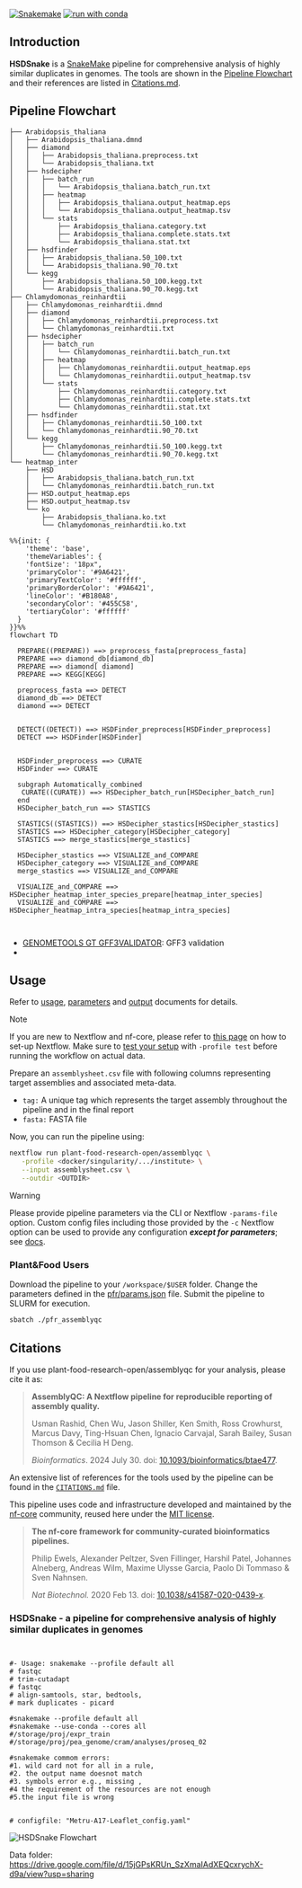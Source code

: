 [![Snakemake](https://img.shields.io/badge/snakemake-≥5.7.0-brightgreen.svg)](https://snakemake.readthedocs.io)
[![run with conda ](http://img.shields.io/badge/run%20with-conda%20-3EB049?labelColor=000000&logo=anaconda)](https://docs.conda.io/en/latest/)

## Introduction

**HSDSnake** is a [SnakeMake](https://snakemake.readthedocs.io) pipeline for comprehensive analysis of highly similar duplicates in genomes. The tools are shown in the [Pipeline Flowchart](#pipeline-flowchart) and their references are listed in [Citations.md](/docs/Citations.md).

## Pipeline Flowchart


```
├── Arabidopsis_thaliana
│   ├── Arabidopsis_thaliana.dmnd
│   ├── diamond
│   │   ├── Arabidopsis_thaliana.preprocess.txt
│   │   └── Arabidopsis_thaliana.txt
│   ├── hsdecipher
│   │   ├── batch_run
│   │   │   └── Arabidopsis_thaliana.batch_run.txt
│   │   ├── heatmap
│   │   │   ├── Arabidopsis_thaliana.output_heatmap.eps
│   │   │   └── Arabidopsis_thaliana.output_heatmap.tsv
│   │   └── stats
│   │       ├── Arabidopsis_thaliana.category.txt
│   │       ├── Arabidopsis_thaliana.complete.stats.txt
│   │       └── Arabidopsis_thaliana.stat.txt
│   ├── hsdfinder
│   │   ├── Arabidopsis_thaliana.50_100.txt
│   │   └── Arabidopsis_thaliana.90_70.txt
│   └── kegg
│       ├── Arabidopsis_thaliana.50_100.kegg.txt
│       └── Arabidopsis_thaliana.90_70.kegg.txt
├── Chlamydomonas_reinhardtii
│   ├── Chlamydomonas_reinhardtii.dmnd
│   ├── diamond
│   │   ├── Chlamydomonas_reinhardtii.preprocess.txt
│   │   └── Chlamydomonas_reinhardtii.txt
│   ├── hsdecipher
│   │   ├── batch_run
│   │   │   └── Chlamydomonas_reinhardtii.batch_run.txt
│   │   ├── heatmap
│   │   │   ├── Chlamydomonas_reinhardtii.output_heatmap.eps
│   │   │   └── Chlamydomonas_reinhardtii.output_heatmap.tsv
│   │   └── stats
│   │       ├── Chlamydomonas_reinhardtii.category.txt
│   │       ├── Chlamydomonas_reinhardtii.complete.stats.txt
│   │       └── Chlamydomonas_reinhardtii.stat.txt
│   ├── hsdfinder
│   │   ├── Chlamydomonas_reinhardtii.50_100.txt
│   │   └── Chlamydomonas_reinhardtii.90_70.txt
│   └── kegg
│       ├── Chlamydomonas_reinhardtii.50_100.kegg.txt
│       └── Chlamydomonas_reinhardtii.90_70.kegg.txt
└── heatmap_inter
    ├── HSD
    │   ├── Arabidopsis_thaliana.batch_run.txt
    │   └── Chlamydomonas_reinhardtii.batch_run.txt
    ├── HSD.output_heatmap.eps
    ├── HSD.output_heatmap.tsv
    └── ko
        ├── Arabidopsis_thaliana.ko.txt
        └── Chlamydomonas_reinhardtii.ko.txt

```




```mermaid
%%{init: {
    'theme': 'base',
    'themeVariables': {
    'fontSize': '18px",
    'primaryColor': '#9A6421',
    'primaryTextColor': '#ffffff',
    'primaryBorderColor': '#9A6421',
    'lineColor': '#B180A8',
    'secondaryColor': '#455C58',
    'tertiaryColor': '#ffffff'
  }
}}%%
flowchart TD
  
  PREPARE((PREPARE)) ==> preprocess_fasta[preprocess_fasta]
  PREPARE ==> diamond_db[diamond_db]
  PREPARE ==> diamond[ diamond]
  PREPARE ==> KEGG[KEGG]

  preprocess_fasta ==> DETECT
  diamond_db ==> DETECT
  diamond ==> DETECT


  DETECT((DETECT)) ==> HSDFinder_preprocess[HSDFinder_preprocess]
  DETECT ==> HSDFinder[HSDFinder]
  

  HSDFinder_preprocess ==> CURATE
  HSDFinder ==> CURATE
  
  subgraph Automatically_combined
   CURATE((CURATE)) ==> HSDecipher_batch_run[HSDecipher_batch_run]
  end
  HSDecipher_batch_run ==> STASTICS

  STASTICS((STASTICS)) ==> HSDecipher_stastics[HSDecipher_stastics]
  STASTICS ==> HSDecipher_category[HSDecipher_category]
  STASTICS ==> merge_stastics[merge_stastics]

  HSDecipher_stastics ==> VISUALIZE_and_COMPARE
  HSDecipher_category ==> VISUALIZE_and_COMPARE
  merge_stastics ==> VISUALIZE_and_COMPARE

  VISUALIZE_and_COMPARE ==> HSDecipher_heatmap_inter_species_prepare[heatmap_inter_species]
  VISUALIZE_and_COMPARE ==> HSDecipher_heatmap_intra_species[heatmap_intra_species]



```

- [GENOMETOOLS GT GFF3VALIDATOR](https://genometools.org/tools/gt_gff3validator.html): GFF3 validation
- 

## Usage

Refer to [usage](./docs/usage.md), [parameters](./docs/parameters.md) and [output](./docs/output.md) documents for details.

> [!NOTE]
> If you are new to Nextflow and nf-core, please refer to [this page](https://nf-co.re/docs/usage/installation) on how to set-up Nextflow. Make sure to [test your setup](https://nf-co.re/docs/usage/introduction#how-to-run-a-pipeline) with `-profile test` before running the workflow on actual data.

Prepare an `assemblysheet.csv` file with following columns representing target assemblies and associated meta-data.

- `tag:` A unique tag which represents the target assembly throughout the pipeline and in the final report
- `fasta:` FASTA file

Now, you can run the pipeline using:

```bash
nextflow run plant-food-research-open/assemblyqc \
   -profile <docker/singularity/.../institute> \
   --input assemblysheet.csv \
   --outdir <OUTDIR>
```

> [!WARNING]
> Please provide pipeline parameters via the CLI or Nextflow `-params-file` option. Custom config files including those provided by the `-c` Nextflow option can be used to provide any configuration _**except for parameters**_;
> see [docs](https://nf-co.re/usage/configuration#custom-configuration-files).

### Plant&Food Users

Download the pipeline to your `/workspace/$USER` folder. Change the parameters defined in the [pfr/params.json](./pfr/params.json) file. Submit the pipeline to SLURM for execution.

```bash
sbatch ./pfr_assemblyqc
```


## Citations

If you use plant-food-research-open/assemblyqc for your analysis, please cite it as:

> **AssemblyQC: A Nextflow pipeline for reproducible reporting of assembly quality.**
>
> Usman Rashid, Chen Wu, Jason Shiller, Ken Smith, Ross Crowhurst, Marcus Davy, Ting-Hsuan Chen, Ignacio Carvajal, Sarah Bailey, Susan Thomson & Cecilia H Deng.
>
> _Bioinformatics_. 2024 July 30. doi: [10.1093/bioinformatics/btae477](https://doi.org/10.1093/bioinformatics/btae477).

An extensive list of references for the tools used by the pipeline can be found in the [`CITATIONS.md`](CITATIONS.md) file.

This pipeline uses code and infrastructure developed and maintained by the [nf-core](https://nf-co.re) community, reused here under the [MIT license](https://github.com/nf-core/tools/blob/master/LICENSE).

> **The nf-core framework for community-curated bioinformatics pipelines.**
>
> Philip Ewels, Alexander Peltzer, Sven Fillinger, Harshil Patel, Johannes Alneberg, Andreas Wilm, Maxime Ulysse Garcia, Paolo Di Tommaso & Sven Nahnsen.
>
> _Nat Biotechnol._ 2020 Feb 13. doi: [10.1038/s41587-020-0439-x](https://dx.doi.org/10.1038/s41587-020-0439-x).



### HSDSnake - a pipeline for comprehensive analysis of highly similar duplicates in genomes

```


#- Usage: snakemake --profile default all
# fastqc
# trim-cutadapt
# fastqc
# align-samtools, star, bedtools,
# mark duplicates - picard

#snakemake --profile default all
#snakemake --use-conda --cores all
#/storage/proj/expr_train
#/storage/proj/pea_genome/cram/analyses/proseq_02

#snakemake commom errors: 
#1. wild card not for all in a rule, 
#2. the output name doesnot match 
#3. symbols error e.g., missing , 
#4 the requirement of the resources are not enough 
#5.the input file is wrong


# configfile: "Metru-A17-Leaflet_config.yaml"

```

![HSDSnake Flowchart](https://github.com/zx0223winner/HSDSnake/blob/main/resources/dag.jpg)

Data folder: https://drive.google.com/file/d/15jGPsKRUn_SzXmaIAdXEQcxrychX-d9a/view?usp=sharing
